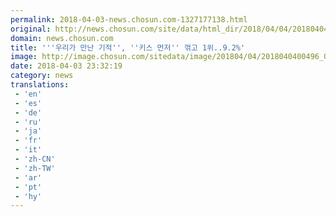 ```yaml
---
permalink: 2018-04-03-news.chosun.com-1327177138.html
original: http://news.chosun.com/site/data/html_dir/2018/04/04/2018040400512.html
domain: news.chosun.com
title: '''우리가 만난 기적'', ''키스 먼저'' 꺾고 1위..9.2%'
image: http://image.chosun.com/sitedata/image/201804/04/2018040400496_0.jpg
date: 2018-04-03 23:32:19
category: news
translations: 
 - 'en'
 - 'es'
 - 'de'
 - 'ru'
 - 'ja'
 - 'fr'
 - 'it'
 - 'zh-CN'
 - 'zh-TW'
 - 'ar'
 - 'pt'
 - 'hy'
---
```


